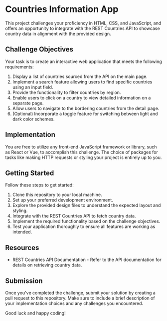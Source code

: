 # Countries Information App

This project challenges your proficiency in HTML, CSS, and JavaScript, and offers an opportunity to integrate with the REST Countries API to showcase country data in alignment with the provided design.

## Challenge Objectives

Your task is to create an interactive web application that meets the following requirements:

1. Display a list of countries sourced from the API on the main page.
2. Implement a search feature allowing users to find specific countries using an input field.
3. Provide the functionality to filter countries by region.
4. Enable users to click on a country to view detailed information on a separate page.
5. Allow users to navigate to the bordering countries from the detail page.
6. (Optional) Incorporate a toggle feature for switching between light and dark color schemes.

## Implementation

You are free to utilize any front-end JavaScript framework or library, such as React or Vue, to accomplish this challenge. The choice of packages for tasks like making HTTP requests or styling your project is entirely up to you.

## Getting Started

Follow these steps to get started:

1. Clone this repository to your local machine.
2. Set up your preferred development environment.
3. Explore the provided design files to understand the expected layout and styling.
4. Integrate with the REST Countries API to fetch country data.
5. Implement the required functionality based on the challenge objectives.
6. Test your application thoroughly to ensure all features are working as intended.

## Resources

* REST Countries API Documentation - Refer to the API documentation for details on retrieving country data.

## Submission

Once you've completed the challenge, submit your solution by creating a pull request to this repository. Make sure to include a brief description of your implementation choices and any challenges you encountered.

Good luck and happy coding!





